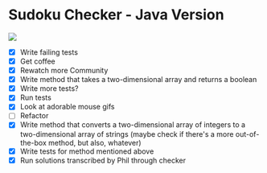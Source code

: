 # Sudoku Checker - Java Version

![](https://media.giphy.com/media/EPwELUbhreEPC/giphy.gif)

- [x] Write failing tests
- [x] Get coffee
- [x] Rewatch more Community
- [x] Write method that takes a two-dimensional array and returns a boolean
- [x] Write more tests?
- [x] Run tests
- [x] Look at adorable mouse gifs
- [ ] Refactor
- [x] Write method that converts a two-dimensional array of integers to a two-dimensional array of strings (maybe check if there's a more out-of-the-box method, but also, whatever)
- [x] Write tests for method mentioned above
- [x] Run solutions transcribed by Phil through checker
